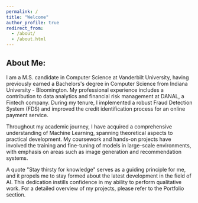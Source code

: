 ```yaml
---
permalink: /
title: "Welcome"
author_profile: true
redirect_from: 
  - /about/
  - /about.html
---
```

About Me:
------

I am a M.S. candidate in Computer Science at Vanderbilt University, having previously earned a Bachelors's degree in Computer Science from Indiana University - Bloomington. My professional experience includes a contribution to data analytics and financial risk management at DANAL, a Fintech company. During my tenure, I implemented a robust Fraud Detection System (FDS) and improved the credit identification process for an online payment service.

Throughout my academic journey, I have acquired a comprehensive understanding of Machine Learning, spanning theoretical aspects to practical development. My coursework and hands-on projects have involved the training and fine-tuning of models in large-scale environments, with emphasis on areas such as image generation and recommendation systems.

A quote "Stay thirsty for knowledge" serves as a guiding principle for me, and it propels me to stay formed about the latest development in the field of AI. This dedication instills confidence in my ability to perform qualitative work. For a detailed overview of my projects, please refer to the Portfolio section.
